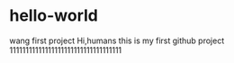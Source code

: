 # hello-world
wang first project
Hi,humans
this is my first github project
11111111111111111111111111111111111
